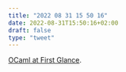 ```yaml
---
title: "2022 08 31 15 50 16"
date: 2022-08-31T15:50:16+02:00
draft: false
type: "tweet"
---
```


[OCaml at First Glance](https://batsov.com/articles/2022/08/29/ocaml-at-first-glance/).
